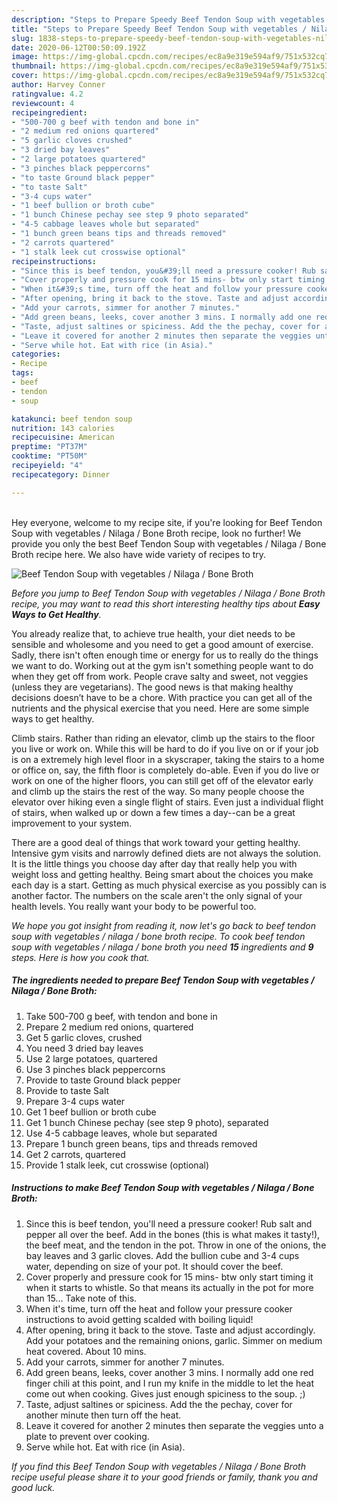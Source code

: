 ```yaml
---
description: "Steps to Prepare Speedy Beef Tendon Soup with vegetables / Nilaga / Bone Broth"
title: "Steps to Prepare Speedy Beef Tendon Soup with vegetables / Nilaga / Bone Broth"
slug: 1838-steps-to-prepare-speedy-beef-tendon-soup-with-vegetables-nilaga-bone-broth
date: 2020-06-12T00:50:09.192Z
image: https://img-global.cpcdn.com/recipes/ec8a9e319e594af9/751x532cq70/beef-tendon-soup-with-vegetables-nilaga-bone-broth-recipe-main-photo.jpg
thumbnail: https://img-global.cpcdn.com/recipes/ec8a9e319e594af9/751x532cq70/beef-tendon-soup-with-vegetables-nilaga-bone-broth-recipe-main-photo.jpg
cover: https://img-global.cpcdn.com/recipes/ec8a9e319e594af9/751x532cq70/beef-tendon-soup-with-vegetables-nilaga-bone-broth-recipe-main-photo.jpg
author: Harvey Conner
ratingvalue: 4.2
reviewcount: 4
recipeingredient:
- "500-700 g beef with tendon and bone in"
- "2 medium red onions quartered"
- "5 garlic cloves crushed"
- "3 dried bay leaves"
- "2 large potatoes quartered"
- "3 pinches black peppercorns"
- "to taste Ground black pepper"
- "to taste Salt"
- "3-4 cups water"
- "1 beef bullion or broth cube"
- "1 bunch Chinese pechay see step 9 photo separated"
- "4-5 cabbage leaves whole but separated"
- "1 bunch green beans tips and threads removed"
- "2 carrots quartered"
- "1 stalk leek cut crosswise optional"
recipeinstructions:
- "Since this is beef tendon, you&#39;ll need a pressure cooker! Rub salt and pepper all over the beef. Add in the bones (this is what makes it tasty!), the beef meat, and the tendon in the pot. Throw in one of the onions, the bay leaves and 3 garlic cloves. Add the bullion cube and 3-4 cups water, depending on size of your pot. It should cover the beef."
- "Cover properly and pressure cook for 15 mins- btw only start timing it when it starts to whistle. So that means its actually in the pot for more than 15... Take note of this."
- "When it&#39;s time, turn off the heat and follow your pressure cooker instructions to avoid getting scalded with boiling liquid!"
- "After opening, bring it back to the stove. Taste and adjust accordingly. Add your potatoes and the remaining onions, garlic. Simmer on medium heat covered. About 10 mins."
- "Add your carrots, simmer for another 7 minutes."
- "Add green beans, leeks, cover another 3 mins. I normally add one red finger chili at this point, and I run my knife in the middle to let the heat come out when cooking. Gives just enough spiciness to the soup. ;)"
- "Taste, adjust saltines or spiciness. Add the the pechay, cover for another minute then turn off the heat."
- "Leave it covered for another 2 minutes then separate the veggies unto a plate to prevent over cooking."
- "Serve while hot. Eat with rice (in Asia)."
categories:
- Recipe
tags:
- beef
- tendon
- soup

katakunci: beef tendon soup 
nutrition: 143 calories
recipecuisine: American
preptime: "PT37M"
cooktime: "PT50M"
recipeyield: "4"
recipecategory: Dinner

---
```

<br>
Hey everyone, welcome to my recipe site, if you're looking for Beef Tendon Soup with vegetables / Nilaga / Bone Broth recipe, look no further! We provide you only the best Beef Tendon Soup with vegetables / Nilaga / Bone Broth recipe here. We also have wide variety of recipes to try.
<br>


![Beef Tendon Soup with vegetables / Nilaga / Bone Broth](https://img-global.cpcdn.com/recipes/ec8a9e319e594af9/751x532cq70/beef-tendon-soup-with-vegetables-nilaga-bone-broth-recipe-main-photo.jpg)

<i>Before you jump to Beef Tendon Soup with vegetables / Nilaga / Bone Broth recipe, you may want to read this short interesting healthy tips about <strong>Easy Ways to Get Healthy</strong>.</i>

You already realize that, to achieve true health, your diet needs to be sensible and wholesome and you need to get a good amount of exercise. Sadly, there isn't often enough time or energy for us to really do the things we want to do. Working out at the gym isn't something people want to do when they get off from work. People crave salty and sweet, not veggies (unless they are vegetarians). The good news is that making healthy decisions doesn’t have to be a chore. With practice you can get all of the nutrients and the physical exercise that you need. Here are some simple ways to get healthy.

Climb stairs. Rather than riding an elevator, climb up the stairs to the floor you live or work on. While this will be hard to do if you live on or if your job is on a extremely high level floor in a skyscraper, taking the stairs to a home or office on, say, the fifth floor is completely do-able. Even if you do live or work on one of the higher floors, you can still get off of the elevator early and climb up the stairs the rest of the way. So many people choose the elevator over hiking even a single flight of stairs. Even just a individual flight of stairs, when walked up or down a few times a day--can be a great improvement to your system. 

There are a good deal of things that work toward your getting healthy. Intensive gym visits and narrowly defined diets are not always the solution. It is the little things you choose day after day that really help you with weight loss and getting healthy. Being smart about the choices you make each day is a start. Getting as much physical exercise as you possibly can is another factor. The numbers on the scale aren't the only signal of your health levels. You really want your body to be powerful too. 


<i>We hope you got insight from reading it, now let's go back to beef tendon soup with vegetables / nilaga / bone broth recipe. To cook beef tendon soup with vegetables / nilaga / bone broth you need <strong>15</strong> ingredients and <strong>9</strong> steps. Here is how you cook that.
</i>

##### The ingredients needed to prepare Beef Tendon Soup with vegetables / Nilaga / Bone Broth:

1. Take 500-700 g beef, with tendon and bone in
1. Prepare 2 medium red onions, quartered
1. Get 5 garlic cloves, crushed
1. You need 3 dried bay leaves
1. Use 2 large potatoes, quartered
1. Use 3 pinches black peppercorns
1. Provide to taste Ground black pepper
1. Provide to taste Salt
1. Prepare 3-4 cups water
1. Get 1 beef bullion or broth cube
1. Get 1 bunch Chinese pechay (see step 9 photo), separated
1. Use 4-5 cabbage leaves, whole but separated
1. Prepare 1 bunch green beans, tips and threads removed
1. Get 2 carrots, quartered
1. Provide 1 stalk leek, cut crosswise (optional)


##### Instructions to make Beef Tendon Soup with vegetables / Nilaga / Bone Broth:

1. Since this is beef tendon, you&#39;ll need a pressure cooker! Rub salt and pepper all over the beef. Add in the bones (this is what makes it tasty!), the beef meat, and the tendon in the pot. Throw in one of the onions, the bay leaves and 3 garlic cloves. Add the bullion cube and 3-4 cups water, depending on size of your pot. It should cover the beef.
1. Cover properly and pressure cook for 15 mins- btw only start timing it when it starts to whistle. So that means its actually in the pot for more than 15... Take note of this.
1. When it&#39;s time, turn off the heat and follow your pressure cooker instructions to avoid getting scalded with boiling liquid!
1. After opening, bring it back to the stove. Taste and adjust accordingly. Add your potatoes and the remaining onions, garlic. Simmer on medium heat covered. About 10 mins.
1. Add your carrots, simmer for another 7 minutes.
1. Add green beans, leeks, cover another 3 mins. I normally add one red finger chili at this point, and I run my knife in the middle to let the heat come out when cooking. Gives just enough spiciness to the soup. ;)
1. Taste, adjust saltines or spiciness. Add the the pechay, cover for another minute then turn off the heat.
1. Leave it covered for another 2 minutes then separate the veggies unto a plate to prevent over cooking.
1. Serve while hot. Eat with rice (in Asia).


<i>If you find this Beef Tendon Soup with vegetables / Nilaga / Bone Broth recipe useful please share it to your good friends or family, thank you and good luck.</i>
